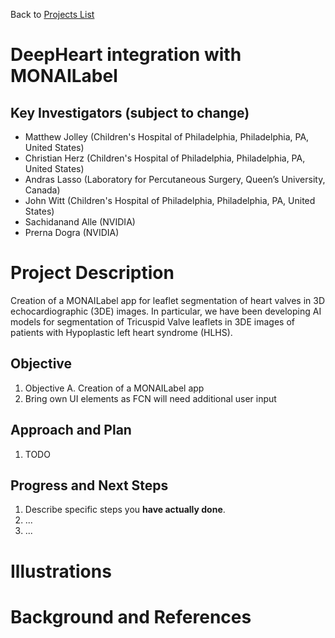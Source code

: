 Back to [Projects List](../../README.md#ProjectsList)

# DeepHeart integration with MONAILabel

## Key Investigators (subject to change)

- Matthew Jolley (Children's Hospital of Philadelphia, Philadelphia, PA, United States)
- Christian Herz (Children's Hospital of Philadelphia, Philadelphia, PA, United States)
- Andras Lasso (Laboratory for Percutaneous Surgery, Queen’s University, Canada)
- John Witt (Children's Hospital of Philadelphia, Philadelphia, PA, United States)
- Sachidanand Alle (NVIDIA)
- Prerna Dogra (NVIDIA)

# Project Description

Creation of a MONAILabel app for leaflet segmentation of heart valves in 3D echocardiographic (3DE) images. In particular, we have been developing AI models for segmentation of Tricuspid Valve leaflets in 3DE images of patients with Hypoplastic left heart syndrome (HLHS).  

<!-- Add a short paragraph describing the project. -->

## Objective

<!-- Describe here WHAT you would like to achieve (what you will have as end result). -->

1. Objective A. Creation of a MONAILabel app
2. Bring own UI elements as FCN will need additional user input


## Approach and Plan

<!-- Describe here HOW you would like to achieve the objectives stated above. -->

1. TODO

## Progress and Next Steps

<!-- Update this section as you make progress, describing of what you have ACTUALLY DONE. If there are specific steps that you could not complete then you can describe them here, too. -->

1. Describe specific steps you **have actually done**.
1. ...
1. ...

# Illustrations

<!-- Add pictures and links to videos that demonstrate what has been accomplished.
![Description of picture](Example2.jpg)
![Some more images](Example2.jpg)
-->

# Background and References

<!-- If you developed any software, include link to the source code repository. If possible, also add links to sample data, and to any relevant publications. -->
